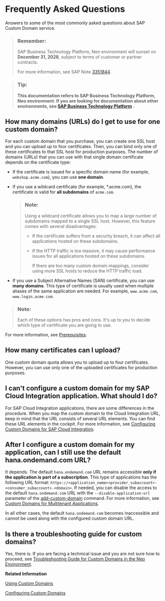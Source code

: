 <!-- loioa2269055d0014c8d854b47d5db531a04 -->

# Frequently Asked Questions

Answers to some of the most commonly asked questions about SAP Custom Domain service.



> ### Remember:  
> SAP Business Technology Platform, Neo environment will sunset on **December 31, 2028**, subject to terms of customer or partner contracts.
> 
> For more information, see SAP Note [3351844](https://me.sap.com/notes/3351844).

> ### Tip:  
> **This documentation refers to SAP Business Technology Platform, Neo environment. If you are looking for documentation about other environments, see [SAP Business Technology Platform](https://help.sap.com/docs/btp/sap-business-technology-platform/sap-business-technology-platform?version=Cloud) .**



<a name="loioa2269055d0014c8d854b47d5db531a04__section_bk1_4gx_mfb"/>

## How many domains \(URLs\) do I get to use for one custom domain?

For each custom domain that you purchase, you can create one SSL host and you can upload up to four certificates. Then, you can bind only one of these certificates to that SSL host for production purposes. The number of domains \(URLs\) that you can use with that single domain certificate depends on the certificate type:

-   If the certificate is issued for a specific domain name \(for example, `webshop.acme.com`\), you can use **one domain**.

-   If you use a wildcard certificate \(for example, \*.acme.com\), the certificate is valid for **all subdomains** of `acme.com`.

    > ### Note:  
    > Using a wildcard certificate allows you to map a large number of subdomains mapped to a single SSL host. However, this feature comes with several disadvantages:
    > 
    > -   If the certificate suffers from a security breach, it can affect all applications hosted on these subdomains.
    > 
    > -   If the HTTP traffic is too massive, it may cause performance issues for all applications hosted on these subdomains.
    > 
    >     If there are too many custom domain mappings, consider using more SSL hosts to reduce the HTTP traffic load.

-   If you use a Subject Alternative Names \(SAN\) certificate, you can use **many domains**. This type of certificate is usually used when multiple aliases of the same application are needed. For example, `www.acme.com`, `www.login.acme.com`.


> ### Note:  
> Each of these options has pros and cons. It's up to you to decide which type of certificate you are going to use.

For more information, see [Prerequisites](prerequisites-cde2547.md).



<a name="loioa2269055d0014c8d854b47d5db531a04__section_q3c_n24_nkb"/>

## How many certificates can I upload?

One custom domain quota allows you to upload up to four certificates. However, you can use only one of the uploaded certificates for production purposes.



<a name="loioa2269055d0014c8d854b47d5db531a04__section_i1w_y3w_mfb"/>

## I can't configure a custom domain for my SAP Cloud Integration application. What should I do?

For SAP Cloud Integration applications, there are some differences in the procedure. When you map the custom domain to the Cloud Integration URL, keep in mind that the URL consists of several URL elements. You can find these URL elements in the cockpit. For more information, see [Configuring Custom Domains for SAP Cloud Integration](https://help.sap.com/viewer/368c481cd6954bdfa5d0435479fd4eaf/Cloud/en-US/7230b9ff41914cc0969223e6a020104b.html).



<a name="loioa2269055d0014c8d854b47d5db531a04__section_hwv_x3h_2jb"/>

## After I configure a custom domain for my application, can I still use the default hana.ondemand.com URL?

It depends. The default `hana.ondemand.com` URL remains accessible **only if the application is part of a subscription**. This type of applications has the following URL format: `https://<application_name><provider_subaccount>-<consumer_subaccount>.<domain>`. If needed, you can disable the access to the default `hana.ondemand.com` URL with the `--disable-application-url` parameter of the [add-custom-domain](add-custom-domain-ebc5269.md) command. For more information, see [Custom Domains for Multitenant Applications](custom-domains-for-multitenant-applications-b2b5dcc.md).

In all other cases, the default `hana.ondemand.com` becomes inaccessible and cannot be used along with the configured custom domain URL.



<a name="loioa2269055d0014c8d854b47d5db531a04__section_owp_sfw_mfb"/>

## Is there a troubleshooting guide for custom domains?

Yes, there is. If you are facing a technical issue and you are not sure how to proceed, see [Troubleshooting Guide for Custom Domains in the Neo Environment](troubleshooting-guide-for-custom-domains-in-the-neo-environment-216e0ed.md).

**Related Information**  


[Using Custom Domains](using-custom-domains-98e655a.md "SAP Custom Domain service allows subaccount owners to make their SAP BTP applications accessible via a custom domain that is different from the default one (hana.ondemand.com) - for example www.myshop.com.")

[Configuring Custom Domains](configuring-custom-domains-77cf0e6.md#loio77cf0e6cd32e496c9cc8eeac4bedde94 "To make sure that your domain is trusted and all application data is protected, you need to first set up secure SSL communication. The next step will then be to make your application accessible via the custom domain and route traffic to it.")

